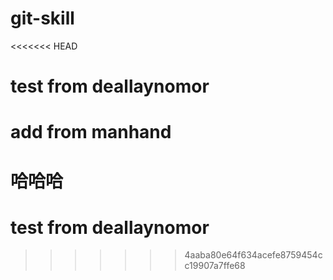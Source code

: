 # git-skill
<<<<<<< HEAD
# test from deallaynomor
# add from manhand
哈哈哈
=======
# test from deallaynomor
>>>>>>> 4aaba80e64f634acefe8759454cc19907a7ffe68

